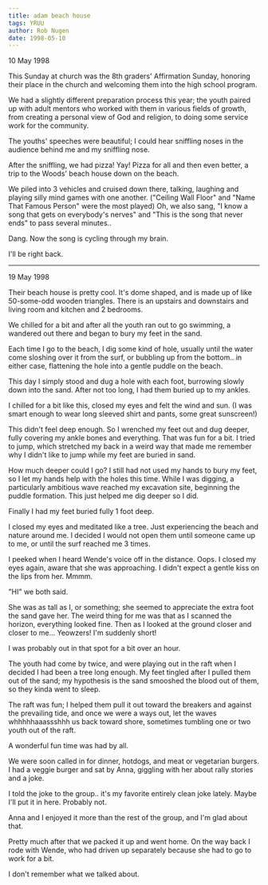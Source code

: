 ```yaml
---
title: adam beach house
tags: YRUU
author: Rob Nugen
date: 1998-05-10
---
```


<p class=date>10 May 1998</p>

<p>This Sunday at church was the 8th graders' Affirmation Sunday, honoring their place in the church and welcoming them into the high school program.   

<p>We had a slightly different preparation process this year; the youth paired up with adult mentors who worked with them in various fields of growth, from creating a personal view of God and religion, to doing some service work for the community.

<p>The youths' speeches were beautiful; I could hear sniffling noses in the audience behind me and my sniffling nose.

<p>After the sniffling, we had pizza!  Yay!  Pizza for all and then even better, a trip to the Woods' beach house down on the beach.  

<p>We piled into 3 vehicles and cruised down there, talking, laughing and playing silly mind games with one another.  ("Ceiling Wall Floor" and "Name That Famous Person" were the most played)  Oh, we also sang, "I know a song that gets on everybody's nerves" and "This is the song that never ends" to pass several minutes..

<p>Dang. Now the song is cycling through my brain.

<p>I'll be right back.

<p><hr>

<p>19 May 1998

<p>Their beach house is pretty cool.  It's dome shaped, and is made up of like 50-some-odd wooden triangles.  There is an upstairs and downstairs and living room and kitchen and 2 bedrooms.  

<p>We chilled for a bit and after all the youth ran out to go swimming, a wandered out there and began to bury my feet in the sand.

<p>Each time I go to the beach, I dig some kind of hole, usually until the water come sloshing over it from the surf, or bubbling up from the bottom.. in either case, flattening the hole into a gentle puddle on the beach.

<p>This day I simply stood and dug a hole with each foot, burrowing slowly down into the sand.  After not too long, I had them buried up to my ankles.

<p>I chilled for a bit like this, closed my eyes and felt the wind and sun. (I was smart enough to wear long sleeved shirt and pants, some great sunscreen!)

<p>This didn't feel deep enough.  So I wrenched my feet out and dug deeper, fully covering my ankle bones and everything.  That was fun for a bit. I tried to jump, which stretched my back in a weird way that made me remember why I didn't like to jump while my feet are buried in sand.

<p>How much deeper could I go?  I still had not used my hands to bury my feet, so I let my hands help with the holes this time. While I was digging, a particularly ambitious wave reached my excavation site, beginning the puddle formation.  This just helped me dig deeper so I did.

<p>Finally I had my feet buried fully 1 foot deep.

<p>I closed my eyes and meditated like a tree. Just experiencing the beach and nature around me. I decided I would not open them until someone came up to me, or until the surf reached me 3 times.

<p>I peeked when I heard Wende's voice off in the distance.  Oops. I closed my eyes again, aware that she was approaching.
I didn't expect a gentle kiss on the lips from her.  Mmmm.

<p>"HI" we both said.

<p>She was as tall as I, or something; she seemed to appreciate the extra foot the sand gave her.  The weird thing for me was that as I scanned the horizon, everything looked fine.  Then as I looked at the ground closer and closer to me...  Yeowzers! I'm suddenly short!

<p>I was probably out in that spot for a bit over an hour.

<p>The youth had come by twice, and were playing out in the raft when I decided I had been a tree long enough. My feet tingled after I pulled them out of the sand; my hypothesis is the sand smooshed the blood out of them, so they kinda went to sleep.

<p>The raft was fun; I helped them pull it out toward the breakers and against the prevailing tide, and once we were a ways out, let the waves whhhhhaaassshhh us back toward shore, sometimes tumbling one or two youth out of the raft.

<p>A wonderful fun time was had by all.

<p>We were soon called in for dinner, hotdogs, and meat or vegetarian burgers. I had a veggie burger and sat by Anna, giggling with her about rally stories and a joke.

<p>I told the joke to the group.. it's my favorite entirely clean joke lately. Maybe I'll put it in here. Probably not.

<p>Anna and I enjoyed it more than the rest of the group, and I'm glad about that.

<p>Pretty much after that we packed it up and went home. On the way back I rode with Wende, who had driven up separately because she had to go to work for a bit.

<p>I don't remember what we talked about.

<p>
